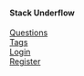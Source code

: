#### Stack Underflow

[Questions](question)<br>
[Tags](tags)<br>
[Login](user/login)<br>
[Register](user/create)<br>

